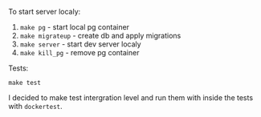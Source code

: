 To start server localy: 
1. `make pg` - start local pg container 
2. `make migrateup` - create db and apply migrations
3. `make server` - start dev server localy
4. `make kill_pg` - remove pg container 

Tests: 

`make test`

I decided to make test intergration level and run them with inside the tests with `dockertest`. 